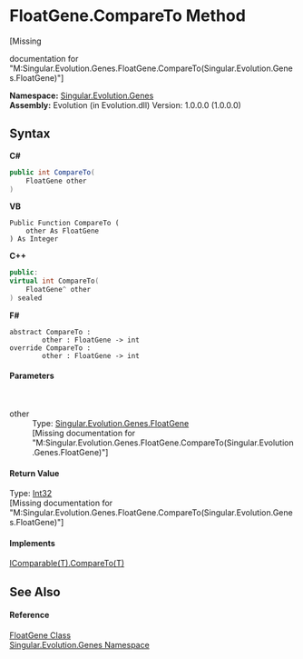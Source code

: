 # FloatGene.CompareTo Method 
 

\[Missing <summary> documentation for "M:Singular.Evolution.Genes.FloatGene.CompareTo(Singular.Evolution.Genes.FloatGene)"\]

**Namespace:**&nbsp;<a href="c9a39aef-d3b0-be3b-cda0-1d7eb5bdd4e1">Singular.Evolution.Genes</a><br />**Assembly:**&nbsp;Evolution (in Evolution.dll) Version: 1.0.0.0 (1.0.0.0)

## Syntax

**C#**<br />
``` C#
public int CompareTo(
	FloatGene other
)
```

**VB**<br />
``` VB
Public Function CompareTo ( 
	other As FloatGene
) As Integer
```

**C++**<br />
``` C++
public:
virtual int CompareTo(
	FloatGene^ other
) sealed
```

**F#**<br />
``` F#
abstract CompareTo : 
        other : FloatGene -> int 
override CompareTo : 
        other : FloatGene -> int 
```


#### Parameters
&nbsp;<dl><dt>other</dt><dd>Type: <a href="0669b42b-c8df-2480-a278-6e83e27b51b7">Singular.Evolution.Genes.FloatGene</a><br />\[Missing <param name="other"/> documentation for "M:Singular.Evolution.Genes.FloatGene.CompareTo(Singular.Evolution.Genes.FloatGene)"\]</dd></dl>

#### Return Value
Type: <a href="http://msdn2.microsoft.com/en-us/library/td2s409d" target="_blank">Int32</a><br />\[Missing <returns> documentation for "M:Singular.Evolution.Genes.FloatGene.CompareTo(Singular.Evolution.Genes.FloatGene)"\]

#### Implements
<a href="http://msdn2.microsoft.com/en-us/library/43hc6wht" target="_blank">IComparable(T).CompareTo(T)</a><br />

## See Also


#### Reference
<a href="0669b42b-c8df-2480-a278-6e83e27b51b7">FloatGene Class</a><br /><a href="c9a39aef-d3b0-be3b-cda0-1d7eb5bdd4e1">Singular.Evolution.Genes Namespace</a><br />